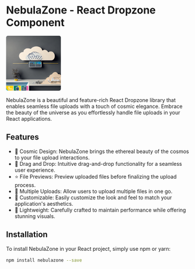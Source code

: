 # NebulaZone - React Dropzone Component

<img src="banner.jpg" alt="NebulaZone Banner" width="150" height="150" style="border-radius: 5px;">

NebulaZone is a beautiful and feature-rich React Dropzone library that enables seamless file uploads with a touch of cosmic elegance. Embrace the beauty of the universe as you effortlessly handle file uploads in your React applications.

## Features

- 🌌 Cosmic Design: NebulaZone brings the ethereal beauty of the cosmos to your file upload interactions.
- 🌠 Drag and Drop: Intuitive drag-and-drop functionality for a seamless user experience.
- ⭐️ File Previews: Preview uploaded files before finalizing the upload process.
- 🚀 Multiple Uploads: Allow users to upload multiple files in one go.
- 🌟 Customizable: Easily customize the look and feel to match your application's aesthetics.
- 🌌 Lightweight: Carefully crafted to maintain performance while offering stunning visuals.

## Installation

To install NebulaZone in your React project, simply use npm or yarn:

```bash
npm install nebulazone --save
```
